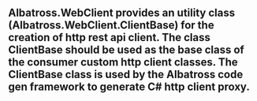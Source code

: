 ## Albatross.WebClient provides an utility class (Albatross.WebClient.ClientBase) for the creation of http rest api client.  The class ClientBase should be used as the base class of the consumer custom http client classes.  The ClientBase class is used by the Albatross code gen framework to generate C# http client proxy.
